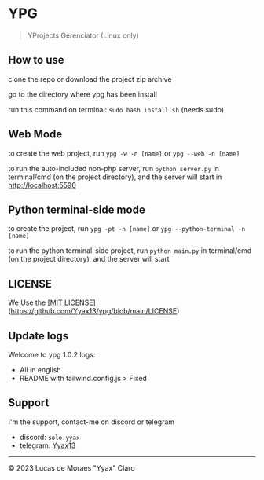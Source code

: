 # YPG

> YProjects Gerenciator (Linux only)

## How to use

clone the repo or download the project zip archive

go to the directory where ypg has been install

run this command on terminal: `sudo bash install.sh` (needs sudo)

## Web Mode
to create the web project, run ```ypg -w -n [name]``` or ```ypg --web -n [name]```

to run the auto-included non-php server, run ```python server.py``` in terminal/cmd (on the project directory), and the server will start in <a href="http://localhost:5590">http://localhost:5590</a>

## Python terminal-side mode
to create the project, run ```ypg -pt -n [name]``` or ```ypg --python-terminal -n [name]```

to run the python terminal-side project, run ```python main.py``` in terminal/cmd (on the project directory), and the server will start

## LICENSE
We Use the [[MIT LICENSE](LICENSE)](https://github.com/Yyax13/ypg/blob/main/LICENSE)

## Update logs
Welcome to ypg 1.0.2 logs:
- All in english
- README with tailwind.config.js > Fixed

## Support
I'm the support, contact-me on discord or telegram

- discord: `solo.yyax`
- telegram: [Yyax13](https://t.me/Yyax13)




---

© 2023 Lucas de Moraes "Yyax" Claro
